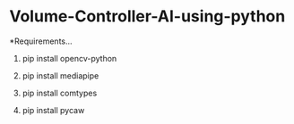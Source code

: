 # Volume-Controller-AI-using-python
*Requirements...

1. pip install opencv-python

2. pip install mediapipe

3. pip install comtypes

4. pip install pycaw 
